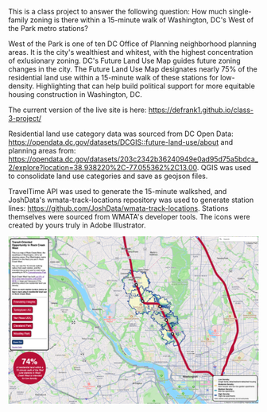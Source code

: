 This is a class project to answer the following question: How much single-family zoning is there within a 15-minute walk of Washington, DC's West of the Park metro stations? 

West of the Park is one of ten DC Office of Planning neighborhood planning areas. It is the city's wealthiest and whitest, with the highest concentration of exlusionary zoning. DC's Future Land Use Map guides future zoning changes in the city. The Future Land Use Map designates nearly 75% of the residential land use within a 15-minute walk of these stations for low-density. Highlighting that can help build political support for more equitable housing construction in Washington, DC.

The current version of the live site is here: https://defrank1.github.io/class-3-project/

Residential land use category data was sourced from DC Open Data: https://opendata.dc.gov/datasets/DCGIS::future-land-use/about and planning areas from: https://opendata.dc.gov/datasets/203c2342b36240949e0ad95d75a5bdca_2/explore?location=38.938220%2C-77.055362%2C13.00. QGIS was used to consolidate land use categories and save as geojson files. 

TravelTime API was used to generate the 15-minute walkshed, and JoshData's wmata-track-locations repository was used to generate station lines: https://github.com/JoshData/wmata-track-locations. Stations themselves were sourced from WMATA's developer tools. The icons were created by yours truly in Adobe Illustrator.

![A screenshot of a web-based map showing residential land use density in the Rock Creek West area of Washington, DC](img/home-screenshot.png)